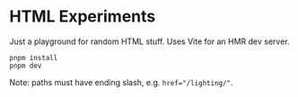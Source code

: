 # HTML Experiments

Just a playground for random HTML stuff. Uses Vite for an HMR dev server.

```
pnpm install
pnpm dev
```

Note: paths must have ending slash, e.g. `href="/lighting/"`.
